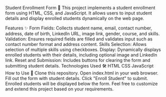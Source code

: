 Student Enrollment Form 📝
This project implements a student enrollment form using HTML, CSS, and JavaScript. It allows users to input student details and display enrolled students dynamically on the web page.

Features ✨
Form Fields: Collects student name, email, contact number, address, date of birth, LinkedIn URL, image link, gender, course, and skills.
Validation: Ensures required fields are filled and validates input such as contact number format and address content.
Skills Selection: Allows selection of multiple skills using checkboxes.
Display: Dynamically displays enrolled students with their details, including optional image and LinkedIn link.
Reset and Submission: Includes buttons for clearing the form and submitting student details.
Technologies Used 🛠️
HTML
CSS
JavaScript
How to Use 🚀
Clone this repository.
Open index.html in your web browser.
Fill out the form with student details.
Click "Enroll Student" to submit.
Enrolled students will be displayed below the form.
Feel free to customize and extend this project based on your requirements.
